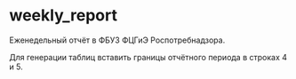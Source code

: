 # weekly_report
Еженедельный отчёт в ФБУЗ ФЦГиЭ Роспотребнадзора.

Для генерации таблиц вставить границы отчётного периода в строках 4 и 5.
